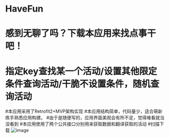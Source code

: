 # HaveFun
# 感到无聊了吗？下载本应用来找点事干吧！
# 指定key查找某一个活动/设置其他限定条件查询活动/干脆不设置条件，随机查询活动
#本应用采用了Retrofit2+MVP架构实现
#本应用结构简单，代码量少，适合萌新练手熟悉应用构建。
#由于是随便写的，应用界面美观会有所不足，觉得难看就当没看到
#本应用使用了两个公共接口分别用来获取数据和翻译获取的活动
#扫描下载
![image](https://user-images.githubusercontent.com/107026911/232961277-b0db9136-c078-4e72-a25d-0e6916a0416e.png)
